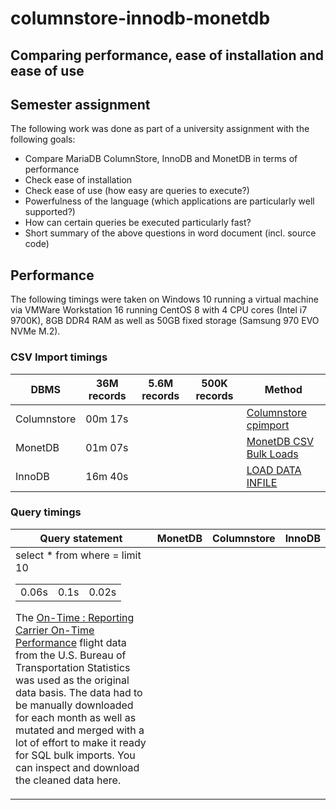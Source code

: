 # columnstore-innodb-monetdb

## Comparing performance, ease of installation and ease of use

## Semester assignment

The following work was done as part of a university assignment with the following goals:

- Compare MariaDB ColumnStore, InnoDB and MonetDB in terms of performance
- Check ease of installation
- Check ease of use (how easy are queries to execute?)
- Powerfulness of the language (which applications are particularly well supported?)
- How can certain queries be executed particularly fast?
- Short summary of the above questions in word document (incl. source code)

## Performance

The following timings were taken on Windows 10 running a virtual machine via VMWare Workstation 16 running CentOS 8 with 4 CPU cores (Intel i7 9700K), 8GB DDR4 RAM as well as 50GB fixed storage (Samsung 970 EVO NVMe M.2).

### CSV Import timings

| DBMS        | 36M records | 5.6M records | 500K records | Method                                                                                                            |
| ----------- | ----------- | ------------ | ------------ | ----------------------------------------------------------------------------------------------------------------- |
| Columnstore | 00m 17s     |              |              | [Columnstore cpimport](https://mariadb.com/docs/solutions/columnstore/load-columnstore-data/#cpimport)            |
| MonetDB     | 01m 07s     |              |              | [MonetDB CSV Bulk Loads](https://www.monetdb.org/Documentation/ServerAdministration/LoadingBulkData/CSVBulkLoads) |
| InnoDB      | 16m 40s     |              |              | [LOAD DATA INFILE](https://mariadb.com/kb/en/importing-data-into-mariadb/)                                        |

### Query timings

| Query statement                                          | MonetDB | Columnstore | InnoDB |
| -------------------------------------------------------- | ------- | ----------- | ------ |
| select \* from <table> where <column> = <value> limit 10 | 0.06s   | 0.1s        | 0.02s  |

The [On-Time : Reporting Carrier On-Time Performance](https://www.transtats.bts.gov/Fields.asp?gnoyr_VQ=FGJ) flight data from the U.S. Bureau of Transportation Statistics was used as the original data basis. The data had to be manually downloaded for each month as well as mutated and merged with a lot of effort to make it ready for SQL bulk imports. You can inspect and download the cleaned data here.
